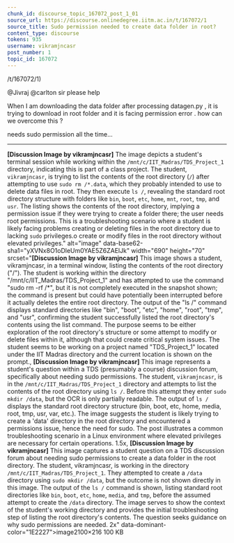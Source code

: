```yaml
---
chunk_id: discourse_topic_167072_post_1_01
source_url: https://discourse.onlinedegree.iitm.ac.in/t/167072/1
source_title: Sudo permission needed to create data folder in root?
content_type: discourse
tokens: 935
username: vikramjncasr
post_number: 1
topic_id: 167072
---
```


/t/167072/1)

@Jivraj @carlton sir please help

When I am downloading the data folder after processing datagen.py , it is trying to download in root folder and it is facing permission error . how can we overcome this ?

needs sudo permission all the time…

---

**[Discussion Image by vikramjncasr]** The image depicts a student's terminal session while working within the `/mnt/c/IIT_Madras/TDS_Project_1` directory, indicating this is part of a class project. The student, `vikramjncasr`, is trying to list the contents of the root directory (`/`) after attempting to use `sudo rm /*.data`, which they probably intended to use to delete data files in root. They then execute `ls /`, revealing the standard root directory structure with folders like `bin`, `boot`, `etc`, `home`, `mnt`, `root`, `tmp`, and `usr`. The listing shows the contents of the root directory, implying a permission issue if they were trying to create a folder there; the user needs root permissions. This is a troubleshooting scenario where a student is likely facing problems creating or deleting files in the root directory due to lacking `sudo` privileges.o create or modify files in the root directory without elevated privileges." alt="image" data-base62-sha1="yXVNx8O1oDleUm0YAE5Z6ZAElJk" width="690" height="70" srcset="**[Discussion Image by vikramjncasr]** This image shows a student, vikramjncasr, in a terminal window, listing the contents of the root directory ("/"). The student is working within the directory "/mnt/c/IIT_Madras/TDS_Project_1" and has attempted to use the command "sudo rm -rf /*", but it is not completely executed in the snapshot shown; the command is present but could have potentially been interrupted before it actually deletes the entire root directory. The output of the "ls /" command displays standard directories like "bin", "boot", "etc", "home", "root", "tmp", and "usr", confirming the student successfully listed the root directory's contents using the list command. The purpose seems to be either exploration of the root directory's structure or some attempt to modify or delete files within it, although that could create critical system issues. The student seems to be working on a project named "TDS_Project_1" located under the IIT Madras directory and the current location is shown on the prompt., **[Discussion Image by vikramjncasr]** This image represents a student's question within a TDS (presumably a course) discussion forum, specifically about needing sudo permissions. The student, `vikramjncasr`, is in the `/mnt/c/IIT_Madras/TDS_Project_1` directory and attempts to list the contents of the root directory using `ls /`. Before this attempt they enter `sudo mkdir /data`, but the OCR is only partially readable. The output of `ls /` displays the standard root directory structure (bin, boot, etc, home, media, root, tmp, usr, var, etc.). The image suggests the student is likely trying to create a 'data' directory in the root directory and encountered a permissions issue, hence the need for sudo. The post illustrates a common troubleshooting scenario in a Linux environment where elevated privileges are necessary for certain operations. 1.5x, **[Discussion Image by vikramjncasr]** This image captures a student question on a TDS discussion forum about needing sudo permissions to create a data folder in the root directory. The student, vikramjncasr, is working in the directory `/mnt/c/IIT_Madras/TDS_Project_1`. They attempted to create a `/data` directory using `sudo mkdir /data`, but the outcome is not shown directly in this image. The output of the `ls /` command is shown, listing standard root directories like `bin`, `boot`, `etc`, `home`, `media`, and `tmp`, before the assumed attempt to create the `/data` directory. The image serves to show the context of the student's working directory and provides the initial troubleshooting step of listing the root directory's contents. The question seeks guidance on why sudo permissions are needed. 2x" data-dominant-color="1E2227">image2100×216 100 KB
